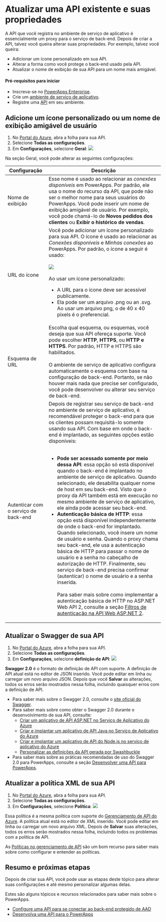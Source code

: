 <properties
	pageTitle="Altere ou atualize as propriedades da API do PowerApps no portal do Azure | Microsoft Azure"
	description="Adicione um ícone personalizado, atualize a política de XML ou atualize a definição de Swagger de sua API do PowerApps"
	services=""
    suite="powerapps"
	documentationCenter="" 
	authors="MandiOhlinger"
	manager="dwrede"
	editor=""/>

<tags
   ms.service="powerapps"
   ms.devlang="na"
   ms.topic="article"
   ms.tgt_pltfrm="na"
   ms.workload="na" 
   ms.date="11/25/2015"
   ms.author="guayan"/>

# Atualizar uma API existente e suas propriedades

A API que você registra no ambiente de serviço de aplicativo é essencialmente um proxy para o serviço de back-end. Depois de criar a API, talvez você queira alterar suas propriedades. Por exemplo, talvez você queira:

- Adicionar um ícone personalizado em sua API.
- Alterar a forma como você protege o back-end usado pela API. 
- Atualizar o nome de exibição de sua API para um nome mais amigável.


#### Pré-requisitos para iniciar

- Inscreva-se no [PowerApps Enterprise](powerapps-get-started-azure-portal.md).
- Crie um [ambiente de serviço de aplicativo](powerapps-get-started-azure-portal.md).
- Registre uma [API](powerapps-register-from-available-apis) em seu ambiente.

## Adicione um ícone personalizado ou um nome de exibição amigável de usuário

1. No [Portal do Azure](https://portal.azure.com), abra a folha para sua API.
2. Selecione **Todas as configurações**.
3. Em **Configurações**, selecione **Geral**: ![][11]

Na seção Geral, você pode alterar as seguintes configurações:

Configuração | Descrição
--- | ---
Nome de exibição | Esse nome é usado ao relacionar as *conexões disponíveis* em PowerApps. Por padrão, ele usa o nome do recurso da API, que pode não ser o melhor nome para seus usuários do PowerApps. Você pode inserir um nome de exibição amigável de usuário. Por exemplo, você pode chamá-lo de **Novos pedidos dos clientes** ou **Exibir o histórico de vendas**.  
URL do ícone | Você pode adicionar um ícone personalizado para sua API. O ícone é usado ao relacionar as *Conexões disponíveis* e *Minhas conexões* ao PowerApps. Por padrão, o ícone a seguir é usado: <br/><br/>![][12] <br/><br/>Ao usar um ícone personalizado:<br/><ul><li>A URL para o ícone deve ser acessível publicamente.</li><li>Ela pode ser um arquivo .png ou an .svg. Ao usar um arquivo png, o de 40 x 40 pixels é o preferencial.</li></ul>
Esquema de URL | Escolha qual esquema, ou esquemas, você deseja que sua API ofereça suporte. Você pode escolher **HTTP**, **HTTPS**, ou **HTTP e HTTPS**. Por padrão, HTTP e HTTPS são habilitados. <br/><br/>O ambiente de serviço de aplicativo configura automaticamente o esquema com base na configuração de back-end. Portanto, se não houver mais nada que precise ser configurado, você pode desenvolver ou alterar seu serviço de back-end. 
Autenticar com o serviço de back-end | Depois de registrar seu serviço de back-end no ambiente de serviço de aplicativo, é recomendável proteger o back-end para que os clientes possam requisitá-lo somente usando sua API. Com base em onde o back-end é implantado, as seguintes opções estão disponíveis:<br/><br/><ul><li><strong>Pode ser acessado somente por meio dessa API</strong>: essa opção só está disponível quando o back-end é implantado no ambiente de serviço de aplicativo. Quando selecionado, ele desabilita qualquer nome de host em seu back-end. Visto que o proxy da API também está em execução no mesmo ambiente de serviço de aplicativo, ele ainda pode acessar seu back-end.</li><li><strong>Autenticação básica de HTTP</strong>: essa opção está disponível independentemente de onde o back-end for implantado. Quando selecionado, você insere um nome de usuário e senha. Quando o proxy chama seu back-end, ele usa a autenticação básica de HTTP para passar o nome de usuário e a senha no cabeçalho de autorização de HTTP. Finalmente, seu serviço de back-end precisa confirmar (autenticar) o nome de usuário e a senha inserida.<br/><br/>Para saber mais sobre como implementar a autenticação básica de HTTP no ASP.NET Web API 2, consulte a seção [Filtros de autenticação na API Web ASP.NET 2](http://www.asp.net/web-api/overview/security/authentication-filters).</li></ul>


## Atualizar o Swagger de sua API

1. No [Portal do Azure](https://portal.azure.com), abra a folha para sua API.
2. Selecione **Todas as configurações**.
3. Em **Configurações**, selecione **definição de API**: ![][13]

**Swagger 2.0** é o formato de definição de API com suporte. A definição de API atual está no editor de JSON inserido. Você pode editar em linha ou carregar um novo arquivo JSON. Depois que você **Salvar** as alterações, todos os erros serão mostrados nessa folha, incluindo quaisquer erros com a definição de API.

- Para saber mais sobre o Swagger 2.0, consulte o [site oficial do Swagger](http://swagger.io).
- Para saber mais sobre como obter o Swagger 2.0 durante o desenvolvimento de sua API, consulte:  
	- [Criar um aplicativo de API ASP.NET no Serviço de Aplicativo do Azure](../app-service-dotnet-create-api-app.md)
	- [Criar e implantar um aplicativo de API Java no Serviço de Aplicativo do Azure](../app-service-api-java-api-app.md)
	- [Criar e implantar um aplicativo de API do Node.js no serviço de aplicativo do Azure](../app-service-api-nodejs-api-app.md)
	- [Personalizar as definições da API gerada por Swashbuckle](../app-service-api-dotnet-swashbuckle-customize.md)
- Para saber mais sobre as práticas recomendadas de uso do Swagger 2.0 para PowerApps, consulte a seção [Desenvolver uma API para PowerApps](powerapps-develop-api.md).

## Atualizar a política XML de sua API

1. No [Portal do Azure](https://portal.azure.com), abra a folha para sua API.
2. Selecione **Todas as configurações**.
3. Em **Configurações**, selecione **Política**: ![][14]

Essa política é a mesma política com suporte do [Gerenciamento de API do Azure](https://azure.microsoft.com/services/api-management/). A política atual está no editor de XML inserido. Você pode editar em linha ou carregar um novo arquivo XML. Depois de **Salvar** suas alterações, todos os erros serão mostrados nessa folha, incluindo todos os problemas com a política de API.

As [Políticas no gerenciamento de API](../api-management/api-management-howto-policies.md) são um bom recurso para saber mais sobre como configurar e entender as políticas.


## Resumo e próximas etapas
Depois de criar sua API, você pode usar as etapas deste tópico para alterar suas configurações e até mesmo personalizar algumas delas.

Estes são alguns tópicos e recursos relacionados para saber mais sobre o PowerApps.

- [Configure uma API para se conectar ao back-end protegido de AAD](powerapps-configure-apis-aad.md)
- [Desenvolva uma API para o PowerApps](powerapps-develop-api.md)

[11]: ./media/powerapps-configure-apis/api-settings-general.png
[12]: ./media/powerapps-configure-apis/api-default-icon.png
[13]: ./media/powerapps-configure-apis/api-settings-api-definition.png
[14]: ./media/powerapps-configure-apis/api-settings-policy.png

<!---HONumber=AcomDC_0316_2016-->